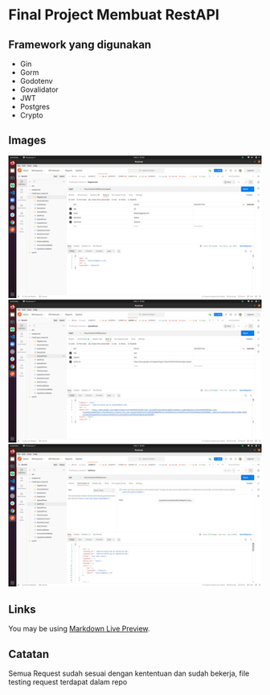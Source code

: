 # Final Project Membuat RestAPI

## Framework yang digunakan
* Gin
* Gorm
* Godotenv
* Govalidator
* JWT
* Postgres
* Crypto
## Images

![This is a alt text.](/image/11.png "Contoh Request dan respon 1")
![This is a alt text.](/image/12.png "Contoh Request dan respon 1")
![This is a alt text.](/image/13.png "Contoh Request dan respon 1")

## Links

You may be using [Markdown Live Preview](https://markdownlivepreview.com/).

## Catatan

Semua Request sudah sesuai dengan kententuan dan sudah bekerja, file testing request terdapat dalam repo
